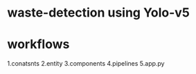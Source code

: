 # waste-detection using Yolo-v5


# workflows

1.conatsnts
2.entity
3.components
4.pipelines
5.app.py


